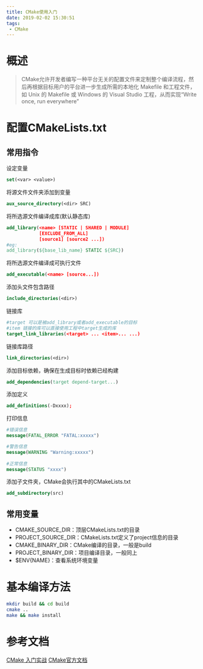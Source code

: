 ```yaml
---
title: CMake使用入门
date: 2019-02-02 15:30:51
tags:
 - CMake
---
```

# 概述
>CMake允许开发者编写一种平台无关的配置文件来定制整个编译流程，然后再根据目标用户的平台进一步生成所需的本地化 Makefile 和工程文件，如 Unix 的 Makefile 或 Windows 的 Visual Studio 工程，从而实现“Write once, run everywhere”

<!--more-->

# 配置CMakeLists.txt

## 常用指令

设定变量
```CMake
set(<var> <value>)
```

将源文件文件夹添加到变量
```CMake
aux_source_directory(<dir> SRC)
```

将所选源文件编译成库(默认静态库)
```CMake
add_library(<name> [STATIC | SHARED | MODULE]
            [EXCLUDE_FROM_ALL]
            [source1] [source2 ...])
#eg:
add_library(${base_lib_name} STATIC ${SRC})
```

将所选源文件编译成可执行文件
```CMake
add_executable(<name> [source...])
```

添加头文件包含路径
```CMake
include_directories(<dir>)
```

链接库
```CMake
#target 可以是被add_library或者add_executable的目标
#item 链接的库可以直接使用工程中target生成的库
target_link_libraries(<target> ... <item>... ...)
```

链接库路径
```CMake
link_directories(<dir>)
```

添加目标依赖，确保在生成目标时依赖已经构建
```Cmake
add_dependencies(target depend-target...)
```

添加定义
```CMake
add_definitions(-Dxxxx);
```

打印信息
```CMake
#错误信息
message(FATAL_ERROR "FATAL:xxxxx")

#警告信息
message(WARNING "Warning:xxxxx")
　　
#正常信息
message(STATUS "xxxx")
```

添加子文件夹，CMake会执行其中的CMakeLists.txt
```CMake
add_subdirectory(src)
```

## 常用变量

* CMAKE_SOURCE_DIR：顶层CMakeLists.txt的目录
* PROJECT_SOURCE_DIR：CMakeLists.txt定义了project信息的目录
* CMAKE_BINARY_DIR：CMake编译的目录，一般是build
* PROJECT_BINARY_DIR：项目编译目录，一般同上
* $ENV{NAME}：查看系统环境变量

# 基本编译方法
```sh
mkdir build && cd build
cmake ..
make && make install
```

# 参考文档

[CMake 入门实战](https://www.hahack.com/codes/cmake/)
[CMake官方文档](https://cmake.org/cmake/help/latest/)